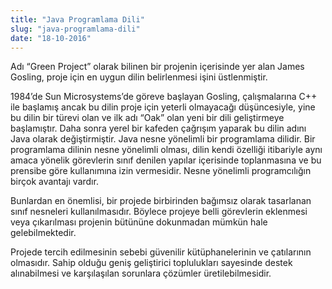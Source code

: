 ```yaml
---
title: "Java Programlama Dili"
slug: "java-programlama-dili"
date: "18-10-2016"
---
```


Adı “Green Project” olarak bilinen bir projenin içerisinde yer alan James Gosling, proje için en uygun dilin belirlenmesi işini üstlenmiştir.

1984’de Sun Microsystems’de göreve başlayan Gosling, çalışmalarına C++ ile başlamış ancak bu dilin proje için yeterli olmayacağı düşüncesiyle, yine bu dilin bir türevi olan ve ilk adı “Oak” olan yeni bir dili geliştirmeye başlamıştır. Daha sonra yerel bir kafeden çağrışım yaparak bu dilin adını Java olarak değiştirmiştir.
Java nesne yönelimli bir programlama dilidir. Bir programlama dilinin nesne yönelimli olması, dilin kendi özelliği itibariyle aynı amaca yönelik görevlerin sınıf denilen yapılar içerisinde toplanmasına ve bu prensibe göre kullanımına izin vermesidir. Nesne yönelimli programcılığın birçok avantajı vardır.

Bunlardan en önemlisi, bir projede birbirinden bağımsız olarak tasarlanan sınıf nesneleri kullanılmasıdır. Böylece projeye belli görevlerin eklenmesi veya çıkarılması projenin bütününe dokunmadan mümkün hale gelebilmektedir.

Projede tercih edilmesinin sebebi güvenilir kütüphanelerinin ve çatılarının olmasıdır. Sahip olduğu geniş geliştirici toplulukları sayesinde destek alınabilmesi ve karşılaşılan sorunlara çözümler üretilebilmesidir.
